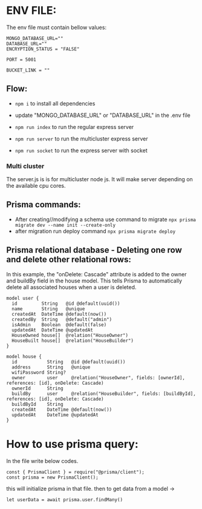 # ENV FILE:

The env file must contain bellow values:

```
MONGO_DATABASE_URL=""
DATABASE_URL=""
ENCRYPTION_STATUS = "FALSE"

PORT = 5001

BUCKET_LINK = ""

```

## Flow:

- `npm i` to install all dependencies
- update "MONGO_DATABASE_URL" or "DATABASE_URL" in the .env file

- `npm run index` to run the regular express server
- `npm run server` to run the multicluster express server
- `npm run socket` to run the express server with socket

### Multi cluster

The server.js is is for multicluster node js. It will make server depending on the available cpu cores.

## Prisma commands:

- After creating//modifying a schema use command to migrate `npx prisma migrate dev --name init --create-only`
- after migration run deploy command `npx prisma migrate deploy`

## Prisma relational database - Deleting one row and delete other relational rows:

In this example, the "onDelete: Cascade" attribute is added to the owner and buildBy field in the house model. This tells Prisma to automatically delete all associated houses when a user is deleted.

```
model user {
  id         String   @id @default(uuid())
  name       String   @unique
  createdAt  DateTime @default(now())
  createdBy  String   @default("admin")
  isAdmin    Boolean  @default(false)
  updatedAt  DateTime @updatedAt
  HouseOwned house[]  @relation("HouseOwner")
  HouseBuilt house[]  @relation("HouseBuilder")
}

model house {
  id           String   @id @default(uuid())
  address      String   @unique
  wifiPassword String?
  owner        user     @relation("HouseOwner", fields: [ownerId], references: [id], onDelete: Cascade)
  ownerId      String
  buildBy      user     @relation("HouseBuilder", fields: [buildById], references: [id], onDelete: Cascade)
  buildById    String
  createdAt    DateTime @default(now())
  updatedAt    DateTime @updatedAt
}
```

# How to use prisma query:

In the file write below codes.

```
const { PrismaClient } = require("@prisma/client");
const prisma = new PrismaClient();
```

this will initialize prisma in that file. then to get data from a model ->

`let userData = await prisma.user.findMany() `
